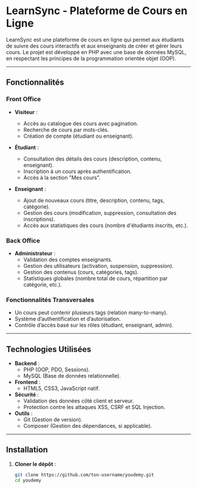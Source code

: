 # LearnSync - Plateforme de Cours en Ligne

LearnSync est une plateforme de cours en ligne qui permet aux étudiants de suivre des cours interactifs et aux enseignants de créer et gérer leurs cours. Le projet est développé en PHP avec une base de données MySQL, en respectant les principes de la programmation orientée objet (OOP).

---

## Fonctionnalités

### Front Office
- **Visiteur** :
  - Accès au catalogue des cours avec pagination.
  - Recherche de cours par mots-clés.
  - Création de compte (étudiant ou enseignant).

- **Étudiant** :
  - Consultation des détails des cours (description, contenu, enseignant).
  - Inscription à un cours après authentification.
  - Accès à la section "Mes cours".

- **Enseignant** :
  - Ajout de nouveaux cours (titre, description, contenu, tags, catégorie).
  - Gestion des cours (modification, suppression, consultation des inscriptions).
  - Accès aux statistiques des cours (nombre d'étudiants inscrits, etc.).

### Back Office
- **Administrateur** :
  - Validation des comptes enseignants.
  - Gestion des utilisateurs (activation, suspension, suppression).
  - Gestion des contenus (cours, catégories, tags).
  - Statistiques globales (nombre total de cours, répartition par catégorie, etc.).

### Fonctionnalités Transversales
- Un cours peut contenir plusieurs tags (relation many-to-many).
- Système d’authentification et d’autorisation.
- Contrôle d’accès basé sur les rôles (étudiant, enseignant, admin).

---

## Technologies Utilisées

- **Backend** :
  - PHP (OOP, PDO, Sessions).
  - MySQL (Base de données relationnelle).
- **Frontend** :
  - HTML5, CSS3, JavaScript natif.
- **Sécurité** :
  - Validation des données côté client et serveur.
  - Protection contre les attaques XSS, CSRF et SQL Injection.
- **Outils** :
  - Git (Gestion de version).
  - Composer (Gestion des dépendances, si applicable).

---

## Installation

1. **Cloner le dépôt** :
   ```bash
   git clone https://github.com/ton-username/youdemy.git
   cd youdemy
